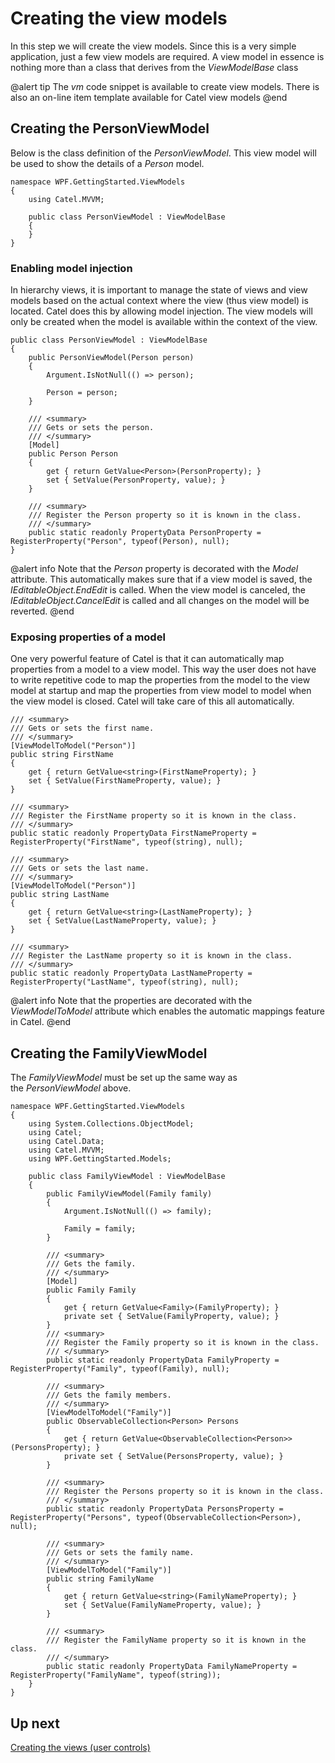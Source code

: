 # Creating the view models

In this step we will create the view models. Since this is a very simple application, just a few view models are required. A view model in essence is nothing more than a class that derives from the *ViewModelBase* class

@alert tip
The *vm* code snippet is available to create view models. There is also an on-line item template available for Catel view models
@end

## Creating the PersonViewModel

Below is the class definition of the *PersonViewModel*. This view model will be used to show the details of a *Person* model.

```
namespace WPF.GettingStarted.ViewModels
{
    using Catel.MVVM;

    public class PersonViewModel : ViewModelBase
    {
    }
}
```

### Enabling model injection

In hierarchy views, it is important to manage the state of views and view models based on the actual context where the view (thus view model) is located. Catel does this by allowing model injection. The view models will only be created when the model is available within the context of the view.

```
public class PersonViewModel : ViewModelBase
{
    public PersonViewModel(Person person)
    {
        Argument.IsNotNull(() => person);

        Person = person;
    }

    /// <summary>
    /// Gets or sets the person.
    /// </summary>
    [Model]
    public Person Person
    {
        get { return GetValue<Person>(PersonProperty); }
        set { SetValue(PersonProperty, value); }
    }

    /// <summary>
    /// Register the Person property so it is known in the class.
    /// </summary>
    public static readonly PropertyData PersonProperty = RegisterProperty("Person", typeof(Person), null);
}
```

@alert info
Note that the *Person* property is decorated with the *Model* attribute. This automatically makes sure that if a view model is saved, the *IEditableObject.EndEdit* is called. When the view model is canceled, the *IEditableObject.CancelEdit* is called and all changes on the model will be reverted.
@end

### Exposing properties of a model

One very powerful feature of Catel is that it can automatically map properties from a model to a view model. This way the user does not have to write repetitive code to map the properties from the model to the view model at startup and map the properties from view model to model when the view model is closed. Catel will take care of this all automatically.

```
/// <summary>
/// Gets or sets the first name.
/// </summary>
[ViewModelToModel("Person")]
public string FirstName
{
    get { return GetValue<string>(FirstNameProperty); }
    set { SetValue(FirstNameProperty, value); }
}

/// <summary>
/// Register the FirstName property so it is known in the class.
/// </summary>
public static readonly PropertyData FirstNameProperty = RegisterProperty("FirstName", typeof(string), null);

/// <summary>
/// Gets or sets the last name.
/// </summary>
[ViewModelToModel("Person")]
public string LastName
{
    get { return GetValue<string>(LastNameProperty); }
    set { SetValue(LastNameProperty, value); }
}

/// <summary>
/// Register the LastName property so it is known in the class.
/// </summary>
public static readonly PropertyData LastNameProperty = RegisterProperty("LastName", typeof(string), null);
```

@alert info
Note that the properties are decorated with the *ViewModelToModel* attribute which enables the automatic mappings feature in Catel.
@end

## Creating the FamilyViewModel

The *FamilyViewModel* must be set up the same way as the *PersonViewModel* above.

```
namespace WPF.GettingStarted.ViewModels
{
    using System.Collections.ObjectModel;
    using Catel;
    using Catel.Data;
    using Catel.MVVM;
    using WPF.GettingStarted.Models;

    public class FamilyViewModel : ViewModelBase
    {
        public FamilyViewModel(Family family)
        {
            Argument.IsNotNull(() => family);
 
            Family = family; 
        }

        /// <summary>
        /// Gets the family.
        /// </summary>
        [Model]
        public Family Family
        {
            get { return GetValue<Family>(FamilyProperty); }
            private set { SetValue(FamilyProperty, value); }
        }
        /// <summary>
        /// Register the Family property so it is known in the class.
        /// </summary>
        public static readonly PropertyData FamilyProperty = RegisterProperty("Family", typeof(Family), null);

        /// <summary>
        /// Gets the family members.
        /// </summary>
        [ViewModelToModel("Family")]
        public ObservableCollection<Person> Persons
        {
            get { return GetValue<ObservableCollection<Person>>(PersonsProperty); }
            private set { SetValue(PersonsProperty, value); }
        }

        /// <summary>
        /// Register the Persons property so it is known in the class.
        /// </summary>
        public static readonly PropertyData PersonsProperty = RegisterProperty("Persons", typeof(ObservableCollection<Person>), null);

        /// <summary>
        /// Gets or sets the family name.
        /// </summary>
        [ViewModelToModel("Family")]
        public string FamilyName
        {
            get { return GetValue<string>(FamilyNameProperty); }
            set { SetValue(FamilyNameProperty, value); }
        }

        /// <summary>
        /// Register the FamilyName property so it is known in the class.
        /// </summary>
        public static readonly PropertyData FamilyNameProperty = RegisterProperty("FamilyName", typeof(string));
    }
}
```

## Up next

[Creating the views (user controls)](./creating-the-user-controls.md)

